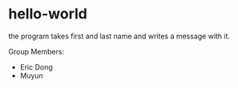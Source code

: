 # hello-world

the program takes first and last name and writes a message with it.

Group Members:
- Eric Dong
- Muyun